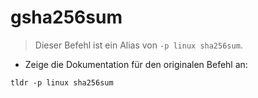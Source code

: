 # gsha256sum

> Dieser Befehl ist ein Alias von `-p linux sha256sum`.

- Zeige die Dokumentation für den originalen Befehl an:

`tldr -p linux sha256sum`
